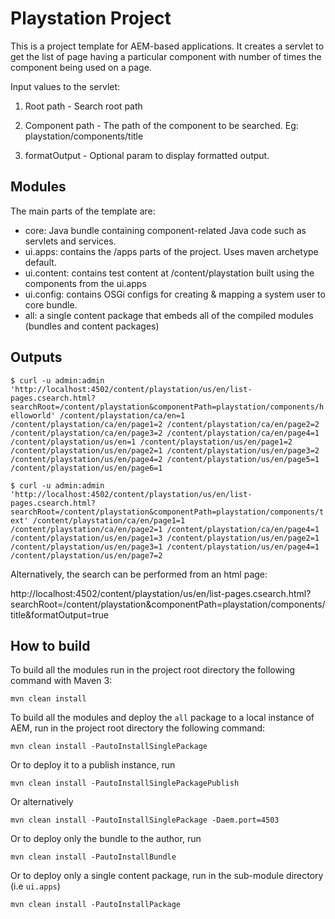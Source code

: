 # Playstation Project

This is a project template for AEM-based applications. 
It creates a servlet to get the list of page having a particular component with number of times the component being used on a page.

Input values to the servlet:
1) Root path - Search root path

2) Component path - The path of the component to be searched. Eg: playstation/components/title

3) formatOutput - Optional param to display formatted output.


## Modules

The main parts of the template are:

* core: Java bundle containing component-related Java code such as servlets and services.
* ui.apps: contains the /apps parts of the project. Uses maven archetype default.
* ui.content: contains test content at /content/playstation built using the components from the ui.apps
* ui.config: contains OSGi configs for creating & mapping a system user to core bundle.
* all: a single content package that embeds all of the compiled modules (bundles and content packages)


## Outputs
`$ curl -u admin:admin 'http://localhost:4502/content/playstation/us/en/list-pages.csearch.html?searchRoot=/content/playstation&componentPath=playstation/components/helloworld'
/content/playstation/ca/en=1
/content/playstation/ca/en/page1=2
/content/playstation/ca/en/page2=2
/content/playstation/ca/en/page3=2
/content/playstation/ca/en/page4=1
/content/playstation/us/en=1
/content/playstation/us/en/page1=2
/content/playstation/us/en/page2=1
/content/playstation/us/en/page3=2
/content/playstation/us/en/page4=2
/content/playstation/us/en/page5=1
/content/playstation/us/en/page6=1`

`$ curl -u admin:admin  'http://localhost:4502/content/playstation/us/en/list-pages.csearch.html?searchRoot=/content/playstation&componentPath=playstation/components/text'
/content/playstation/ca/en/page1=1
/content/playstation/ca/en/page2=1
/content/playstation/ca/en/page4=1
/content/playstation/us/en/page1=3
/content/playstation/us/en/page2=1
/content/playstation/us/en/page3=1
/content/playstation/us/en/page4=1
/content/playstation/us/en/page7=2`

Alternatively, the search can be performed from an html page:

http://localhost:4502/content/playstation/us/en/list-pages.csearch.html?searchRoot=/content/playstation&componentPath=playstation/components/title&formatOutput=true


## How to build

To build all the modules run in the project root directory the following command with Maven 3:

    mvn clean install

To build all the modules and deploy the `all` package to a local instance of AEM, run in the project root directory the following command:

    mvn clean install -PautoInstallSinglePackage

Or to deploy it to a publish instance, run

    mvn clean install -PautoInstallSinglePackagePublish

Or alternatively

    mvn clean install -PautoInstallSinglePackage -Daem.port=4503

Or to deploy only the bundle to the author, run

    mvn clean install -PautoInstallBundle

Or to deploy only a single content package, run in the sub-module directory (i.e `ui.apps`)

    mvn clean install -PautoInstallPackage
